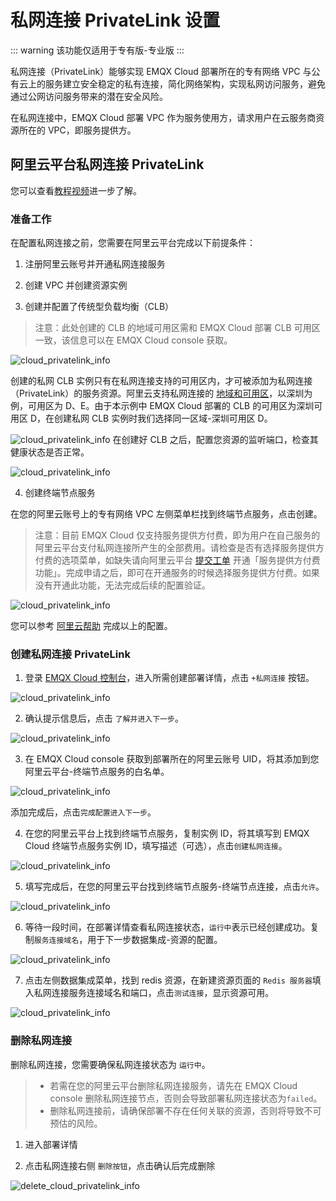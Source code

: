 # 私网连接 PrivateLink 设置

::: warning
该功能仅适用于专有版-专业版
:::

私网连接（PrivateLink）能够实现 EMQX Cloud 部署所在的专有网络 VPC 与公有云上的服务建立安全稳定的私有连接，简化网络架构，实现私网访问服务，避免通过公网访问服务带来的潜在安全风险。

在私网连接中，EMQX Cloud 部署 VPC 作为服务使用方，请求用户在云服务商资源所在的 VPC，即服务提供方。

## 阿里云平台私网连接 PrivateLink

您可以查看[教程视频](https://player.bilibili.com/player.html?aid=810742292&bvid=BV1C34y1v7mt&cid=576712083&page=1)进一步了解。

### 准备工作

在配置私网连接之前，您需要在阿里云平台完成以下前提条件：

1. 注册阿里云账号并开通私网连接服务

2. 创建 VPC 并创建资源实例

3. 创建并配置了传统型负载均衡（CLB）

> 注意：此处创建的 CLB 的地域可用区需和 EMQX Cloud 部署 CLB 可用区一致，该信息可以在 EMQX Cloud console 获取。

![cloud_privatelink_info](./_assets/aliyun_privatelink_cloud_zone.png)

 创建的私网 CLB 实例只有在私网连接支持的可用区内，才可被添加为私网连接（PrivateLink）的服务资源。阿里云支持私网连接的 [地域和可用区](https://help.aliyun.com/document_detail/198081.html)，以深圳为例，可用区为 D、E。由于本示例中 EMQX Cloud 部署的 CLB 的可用区为深圳可用区 D，在创建私网 CLB 实例时我们选择同一区域-深圳可用区 D。
  
![cloud_privatelink_info](./_assets/aliyun_privatelink_zone.png)
 在创建好 CLB 之后，配置您资源的监听端口，检查其健康状态是否正常。

![cloud_privatelink_info](./_assets/aliyun_privatelink_slb.png)

4. 创建终端节点服务
   
  在您的阿里云账号上的专有网络 VPC 左侧菜单栏找到终端节点服务，点击创建。

 > 注意：目前 EMQX Cloud 仅支持服务提供方付费，即为用户在自己服务的阿里云平台支付私网连接所产生的全部费用。请检查是否有选择服务提供方付费的选项菜单，如缺失请向阿里云平台 [提交工单](https://help.aliyun.com/document_detail/198081.html) 开通「服务提供方付费功能」。完成申请之后，即可在开通服务的时候选择服务提供方付费。如果没有开通此功能，无法完成后续的配置验证。

![cloud_privatelink_info](./_assets/aliyun_privatelink_fee.png)

您可以参考 [阿里云帮助](https://help.aliyun.com/document_detail/174059.html) 完成以上的配置。

### 创建私网连接 PrivateLink

1. 登录 [EMQX Cloud 控制台](<https://cloud.emqx.com/console>)，进入所需创建部署详情，点击 `+私网连接` 按钮。

  ![cloud_privatelink_info](./_assets/aliyun_privatelink_create.png)

2. 确认提示信息后，点击 `了解并进入下一步`。

  ![cloud_privatelink_info](./_assets/aliyun_privatelink_cloud_info.png)

3. 在 EMQX Cloud console 获取到部署所在的阿里云账号 UID，将其添加到您阿里云平台-终端节点服务的白名单。

  ![cloud_privatelink_info](./_assets/aliyun_privatelink_whitelist.png)
  
   添加完成后，点击`完成配置进入下一步`。
  
4. 在您的阿里云平台上找到终端节点服务，复制实例 ID，将其填写到 EMQX Cloud 终端节点服务实例 ID，填写描述（可选），点击`创建私网连接`。

  ![cloud_privatelink_info](./_assets/aliyun_privatelink_cloud_instanceid.png)

5. 填写完成后，在您的阿里云平台找到终端节点服务-终端节点连接，点击`允许`。

  ![cloud_privatelink_info](./_assets/aliyun_privatelink_allow_conn.png)

6. 等待一段时间，在部署详情查看私网连接状态，`运行中`表示已经创建成功。复制`服务连接域名`，用于下一步数据集成-资源的配置。

  ![cloud_privatelink_info](./_assets/aliyun_privatelink_cloud_conip.png)

7. 点击左侧数据集成菜单，找到 redis 资源，在新建资源页面的 `Redis 服务器`填入私网连接服务连接域名和端口，点击`测试连接`，显示资源可用。

  ![cloud_privatelink_info](./_assets/aliyun_privatelink_test_resource.png)

### 删除私网连接

删除私网连接，您需要确保私网连接状态为 `运行中`。

> - 若需在您的阿里云平台删除私网连接服务，请先在 EMQX Cloud console 删除私网连接节点，否则会导致部署私网连接状态为`failed`。
> - 删除私网连接前，请确保部署不存在任何关联的资源，否则将导致不可预估的风险。

1. 进入部署详情

2. 点击私网连接右侧 `删除按钮`，点击确认后完成删除

  ![delete_cloud_privatelink_info](./_assets/aliyun_delete_privatelink.png)

